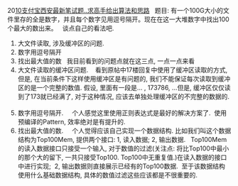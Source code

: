20[10支付宝西安最新笔试题..求高手给出算法和思路](url=http://topic.csdn.net/u/20091013/10/d5d371dc-6dec-4034-bf31-432a47ffce96.html?18781)
 
题目: 有一个100G大小的文件里存的全是数字，并且每个数字见用逗号隔开。现在在这一大堆数字中找出100个最大的数出来。
 
谈点自己的看法吧.
 
1. 大文件读取, 涉及缓冲区的问题.
2. 数字用逗号隔开
3. 找出最大值的数
 
我目前看到的问题点就在这三点, 一点一点来看
 
1. 大文件读取的缓冲区问题.
   看到原帖中17楼回复中使用了缓冲区读取的方式, 但是, 在当前条件下这样使用缓冲区是有问题的, 我们不能保证每次读取到缓冲区的是一个完整的数值. 假设, 里面有一段是... , 173786, ...但是, 缓冲区仅仅读到了173就已经满了, 对于这种情况, 应该去单独处理缓冲区的不完整的数据的.
 
2. 数字用逗号隔开.
    个人感觉这里使用正则表达式是最好的解决方案了.  使用预编译的Pattern, 效率绝对是有提升的.
 
3. 找出最大值的数.
    个人觉得应该自己实现一个数据结构. 比如我们叫这个数据结构为Top100Mem, 提供两个接口: 1, 读入数据; 2, 输出数据.   Top100Mem的读入数据接口只接受一个输入, 对于数值的过滤(关注点: 将比Top100中最小的那个大的留下, 一共只接受Top100. Top100中无重复值.)在读入数据的接口中进行实现;  2, 输出数据则直接展示已经有的Top100数据.  至于该数据结构使用什么基础数据结构, 具体的数值过滤这些应该都是不很重要的.
